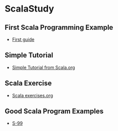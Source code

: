 # ScalaStudy

## First Scala Programming Example

- [First guide](https://www.journaldev.com/7915/scala-arrays-example)

## Simple Tutorial 
- [Simple Tutorial from Scala.org](https://www.scala-lang.org/old/sites/default/files/linuxsoft_archives/docu/files/ScalaTutorial.pdf)

## Scala Exercise
- [Scala exercises.org](https://www.scala-exercises.org/)

## Good Scala Program Examples
- [S-99](http://aperiodic.net/phil/scala/s-99/)
